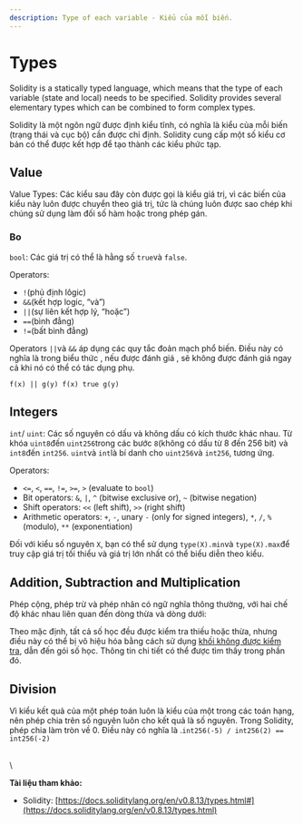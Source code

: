 ```yaml
---
description: Type of each variable - Kiểu của mỗi biến.
---
```


# Types

Solidity is a statically typed language, which means that the type of each variable (state and local) needs to be specified. Solidity provides several elementary types which can be combined to form complex types.

Solidity là một ngôn ngữ được định kiểu tĩnh, có nghĩa là kiểu của mỗi biến (trạng thái và cục bộ) cần được chỉ định. Solidity cung cấp một số kiểu cơ bản có thể được kết hợp để tạo thành các kiểu phức tạp.

## Value&#x20;

Value Types: Các kiểu sau đây còn được gọi là kiểu giá trị, vì các biến của kiểu này luôn được chuyển theo giá trị, tức là chúng luôn được sao chép khi chúng sử dụng làm đối số hàm hoặc trong phép gán.

### Bo

`bool`: Các giá trị có thể là hằng số `true`và `false`.

Operators:

* `!`(phủ định lôgic)
* `&&`(kết hợp logic, “và”)
* `||`(sự liên kết hợp lý, “hoặc”)
* `==`(bình đẳng)
* `!=`(bất bình đẳng)

Operators `||`và `&&` áp dụng các quy tắc đoản mạch phổ biến. Điều này có nghĩa là trong biểu thức , nếu được đánh giá , sẽ không được đánh giá ngay cả khi nó có thể có tác dụng phụ.

`f(x) || g(y) f(x) true g(y)`

## Integers

`int`/ `uint`: Các số nguyên có dấu và không dấu có kích thước khác nhau. Từ khóa `uint8`đến `uint256`trong các bước `8`(không có dấu từ 8 đến 256 bit) và `int8`đến `int256`. `uint`và `int`là bí danh cho `uint256`và `int256`, tương ứng.

Operators:

* `<=`, `<`, `==`, `!=`, `>=`, `>` (evaluate to `bool`)
* Bit operators: `&`, `|`, `^` (bitwise exclusive or), `~` (bitwise negation)
* Shift operators: `<<` (left shift), `>>` (right shift)
* Arithmetic operators: `+`, `-`, unary `-` (only for signed integers), `*`, `/`, `%` (modulo), `**` (exponentiation)

Đối với kiểu số nguyên `X`, bạn có thể sử dụng `type(X).min`và `type(X).max`để truy cập giá trị tối thiểu và giá trị lớn nhất có thể biểu diễn theo kiểu.

## Addition, Subtraction and Multiplication

Phép cộng, phép trừ và phép nhân có ngữ nghĩa thông thường, với hai chế độ khác nhau liên quan đến dòng thừa và dòng dưới:

Theo mặc định, tất cả số học đều được kiểm tra thiếu hoặc thừa, nhưng điều này có thể bị vô hiệu hóa bằng cách sử dụng [khối không được kiểm tra](https://docs.soliditylang.org/en/v0.8.13/control-structures.html#unchecked), dẫn đến gói số học. Thông tin chi tiết có thể được tìm thấy trong phần đó.

## **Division**

Vì kiểu kết quả của một phép toán luôn là kiểu của một trong các toán hạng, nên phép chia trên số nguyên luôn cho kết quả là số nguyên. Trong Solidity, phép chia làm tròn về 0. Điều này có nghĩa là .`int256(-5) / int256(2) == int256(-2)`

\
\




**Tài liệu tham khảo:**

* Solidity: [https://docs.soliditylang.org/en/v0.8.13/types.html#](https://docs.soliditylang.org/en/v0.8.13/types.html)
